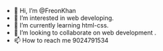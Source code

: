 - 👋 Hi, I’m @FreonKhan
- 👀 I’m interested in web developing.
- 🌱 I’m currently learning html-css.
- 💞️ I’m looking to collaborate on web development .
- 📫 How to reach me 9024791534

<!---
FreonKhan/FreonKhan is a ✨ special ✨ repository because its `README.md` (this file) appears on your GitHub profile.
You can click the Preview link to take a look at your changes.
--->
